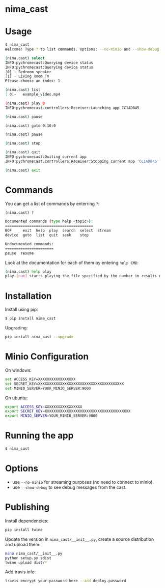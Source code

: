 # nima_cast

# Usage

```bash
$ nima_cast
Welcome! Type ? to list commands. options: --no-minio and --show-debug

(nima.cast) select
INFO:pychromecast:Querying device status
INFO:pychromecast:Querying device status
[0] - Bedroom speaker
[1] - Living Room TV
Please choose an index: 1

(nima.cast) list
[ 0]-   example_video.mp4

(nima.cast) play 0
INFO:pychromecast.controllers:Receiver:Launching app CC1AD845

(nima.cast) pause

(nima.cast) goto 0:10:0

(nima.cast) pause

(nima.cast) stop

(nima.cast) quit
INFO:pychromecast:Quiting current app
INFO:pychromecast.controllers:Receiver:Stopping current app 'CC1AD845'

(nima.cast) exit
```

# Commands

You can get a list of commands by enterring `?`:

```bash
(nima.cast) ?

Documented commands (type help <topic>):
========================================
EOF     exit  help  play  search  select  stream
device  goto  list  quit  seek    stop

Undocumented commands:
======================
pause  resume

```

Look at the documentation for each of them by entering `help CMD`:

```bash
(nima.cast) help play
play [num] starts playing the file specified by the number in results of list
```

# Installation

Install using pip:
```bash
$ pip install nima_cast
```

Upgrading:
```bash
pip install nima_cast --upgrade
```

# Minio Configuration

On windows: 

```bash
set ACCESS_KEY=XXXXXXXXXXXXXXXXX
set SECRET_KEY=XXXXXXXXXXXXXXXXXXXXXXXXXXXXXXXXXXXXXXX
set MINIO_SERVER=YOUR_MINIO_SERVER:9000
```

On ubuntu:

```bash
export ACCESS_KEY=XXXXXXXXXXXXXXXXX
export SECRET_KEY=XXXXXXXXXXXXXXXXXXXXXXXXXXXXXXXXXXXXXXX
export MINIO_SERVER=YOUR_MINIO_SERVER:9000
```

# Running the app

```bash
$ nima_cast
```

# Options

- use `--no-minio` for streaming purposes (no need to connect to minio).
- use `--show-debug` to see debug messages from the cast.

# Publishing

Install dependencies:
```bash
pip install twine
```

Update the version in `nima_cast/__init__.py`, create a source distribution and upload them:
```bash
nano nima_cast/__init__.py
python setup.py sdist
twine upload dist/*
```

Add travis info:

```bash
travis encrypt your-password-here --add deploy.password
```